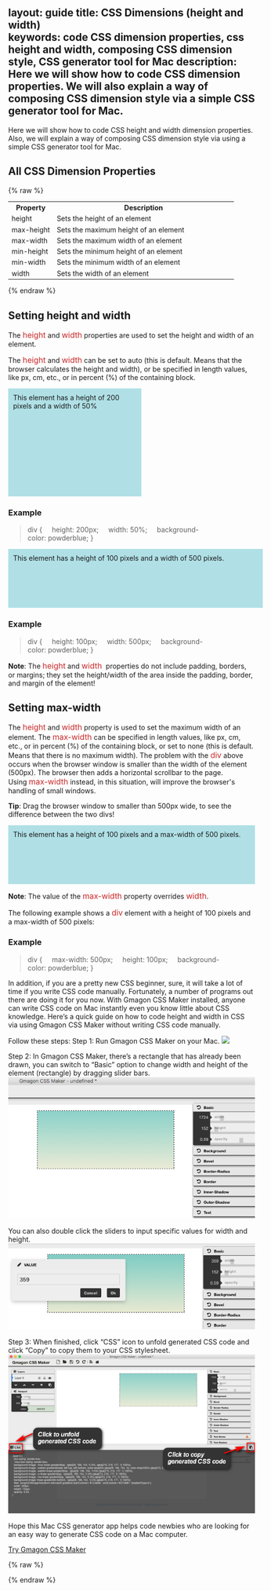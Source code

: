 layout: guide
title: CSS Dimensions (height and width)  
keywords: code CSS dimension properties, css height and width, composing CSS dimension style, CSS generator tool for Mac 
description: Here we will show how to code CSS dimension properties. We will also explain a way of composing CSS dimension style via a simple CSS generator tool for Mac.  
---


Here we will show how to code CSS height and width dimension properties. Also, we will explain a way of composing CSS dimension style via using a simple CSS generator tool for Mac. 
## All CSS Dimension Properties

{% raw %}
<table class="w3-table-all notranslate">
  <tr>
    <th style="width:20%">Property</th>
    <th>Description</th>
  </tr>
  <tr>
    <td>height</td>
    <td>Sets the height of an element</td>
  </tr>
  <tr>
    <td>max-height</td>
    <td>Sets the maximum height of an element</td>
  </tr>
  <tr>
    <td>max-width</td>
    <td>Sets the maximum width of an element</td>
  </tr>
  <tr>
    <td>min-height</td>
    <td>Sets the minimum height of an element</td>
  </tr>
  <tr>
    <td>min-width</td>
    <td>Sets the minimum width of an element</td>
  </tr>
  <tr>
    <td>width</td>
    <td>Sets the width of an element</td>
  </tr>
</table>
{% endraw %}

## Setting height and width
The <font color=#c82829 size=3>height</font> and <font color=#c82829 size=3>width</font> properties are used to set the height and width of an element.

The <font color=#c82829 size=3>height</font> and <font color=#c82829 size=3>width</font>  can be set to auto (this is default. Means that the browser calculates the height and width), or be specified in length values, like px, cm, etc., or in percent (%) of the containing block. 
<div class="w3-theme-border" style="width:50%;height:200px;padding:10px;background-color:powderblue">
This element has a height of 200 pixels and a width of 50%</div>

### Example
>div {
    height: 200px;
    width: 50%;
    background-color: powderblue;
}

<div class="w3-theme-border" style="height:100px;width:500px;padding:10px;background-color:powderblue">
This element has a height of 100 pixels and a width of 500 pixels.</div>

### Example
>div {
    height: 100px;
    width: 500px;
    background-color: powderblue;
}

**Note**: The <font color=#c82829 size=3>height</font> and <font color=#c82829 size=3>width</font>  properties do not include padding, borders, or margins; they set the height/width of the area inside the padding, border, and margin of the element!

## Setting max-width
The <font color=#c82829 size=3>height</font> and <font color=#c82829 size=3>width</font> property is used to set the maximum width of an element.
The <font color=#c82829 size=3>max-width</font> can be specified in length values, like px, cm, etc., or in percent (%) of the containing block, or set to none (this is default. Means that there is no maximum width).
The problem with the <font color=#c82829 size=3>div</font> above occurs when the browser window is smaller than the width of the element (500px). The browser then adds a horizontal scrollbar to the page.
Using <font color=#c82829 size=3>max-width</font> instead, in this situation, will improve the browser's handling of small windows.

**Tip**: Drag the browser window to smaller than 500px wide, to see the difference between the two divs!
<div class="w3-theme-border" style="padding:10px;background-color:powderblue;height:100px; max-width:500px;">
This element has a height of 100 pixels and a max-width of 500 pixels.</div>

**Note**: The value of the <font color=#c82829 size=3>max-width</font> property overrides <font color=#c82829 size=3>width</font>.

The following example shows a <font color=#c82829 size=3>div</font> element with a height of 100 pixels and a max-width of 500 pixels:
### Example
>div {
    max-width: 500px;
    height: 100px;
    background-color: powderblue;
}

In addition, if you are a pretty new CSS beginner, sure, it will take a lot of time if you write CSS code manually. Fortunately, a number of programs out there are doing it for you now. With Gmagon CSS Maker installed, anyone can write CSS code on Mac instantly even you know little about CSS knowledge. Here’s a quick guide on how to code height and width in CSS via using Gmagon CSS Maker without writing CSS code manually.  

Follow these steps:
Step 1: Run Gmagon CSS Maker on your Mac. 
![](/guide/img/css-maker-mac.png)

Step 2: In Gmagon CSS Maker, there’s a rectangle that has already been drawn, you can switch to “Basic” option to change width and height of the element (rectangle) by dragging slider bars.   
![](img/width-height.png)

You can also double click the sliders to input specific values for width and height.  
![](img/dimension-value.png)

Step 3: When finished, click “CSS” icon to unfold generated CSS code and click “Copy” to copy them to your CSS stylesheet. 
![](img/copy-css-code.png)

Hope this Mac CSS generator app helps code newbies who are looking for an easy way to generate CSS code on a Mac computer. 

<p><a href="../../../products/store/gmagon_css_maker/" target="_blank" class="button padding20">Try Gmagon CSS Maker</a></p>

{% raw %}
<link rel="stylesheet" href="./css/page.common.css">
{% endraw %}
